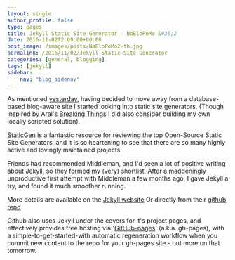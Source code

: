 ```yaml
---
layout: single
author_profile: false
type: pages
title: Jekyll Static Site Generator - NaBloPoMo &#35;2
date: 2016-11-02T2:09:00+00:00
post_image: /images/posts/NaBloPoMo2-th.jpg
permalink: /2016/11/02/Jekyll-Static-Site-Generator
categories: [general, blogging]
tags: [jekyll]
sidebar:
    nav: "blog_sidenav"
---
```

As mentioned [yesterday](../01/Getting-back-into-blogging), having decided to move away from a database-based blog-aware site I started looking into static site generators. (Though inspired by Aral's [Breaking Things](http://www.breakingthin.gs/) I did also consider building my own locally scripted solution).  

[StaticGen](https://www.staticgen.com/) is a fantastic resource for reviewing the top Open-Source Static Site Generators, and it is so heartening to see that there are so many highly active and lovingly maintained projects.

Friends had recommended Middleman, and I'd seen a lot of positive writing about Jekyll, so they formed my (very) shortlist. After a maddeningly unproductive first attempt with Middleman a few months ago, I gave Jekyll a try, and found it much smoother running.  

More details are available on the [Jekyll website](https://jekyllrb.com/)
Or directly from their [github repo](https://github.com/jekyll/jekyll)

Github also uses Jekyll under the covers for it's project pages, and effectively provides free hosting via '[GitHub-pages](https://pages.github.com/)' (a.k.a. gh-pages), with a simple-to-get-started-with automatic regeneration workflow when you commit new content to the repo for your gh-pages site - but more on that tomorrow.
